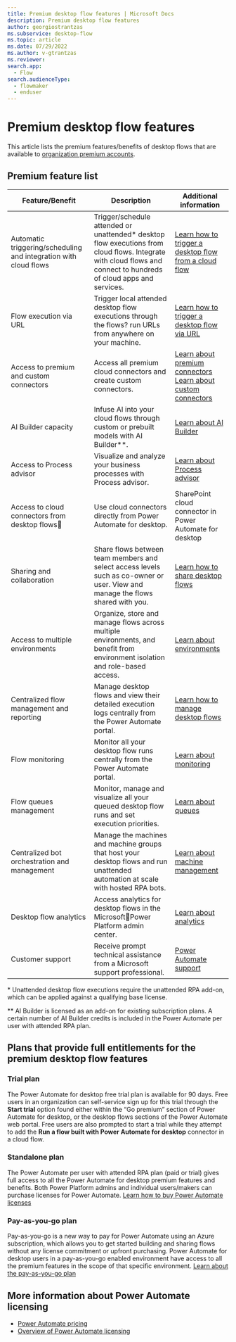 ```yaml
---
title: Premium desktop flow features | Microsoft Docs
description: Premium desktop flow features
author: georgiostrantzas
ms.subservice: desktop-flow
ms.topic: article
ms.date: 07/29/2022
ms.author: v-gtrantzas
ms.reviewer:
search.app: 
  - Flow
search.audienceType: 
  - flowmaker
  - enduser
---
```


# Premium desktop flow features

This article lists the premium features/benefits of desktop flows that are available to [organization premium accounts](getting-started-org.md). 

## Premium feature list 

|Feature/Benefit | Description|Additional information|
|----------------|------------|----------------------|
|Automatic triggering/scheduling and integration with cloud flows|Trigger/schedule attended or unattended* desktop flow executions from cloud flows. Integrate with cloud flows and connect to hundreds of cloud apps and services.|[Learn how to trigger a desktop flow from a cloud flow](link-pad-flow-portal.md)|
|Flow execution via URL|Trigger local attended desktop flow executions through the flows? run URLs from anywhere on your machine.|[Learn how to trigger a desktop flow via URL](run-pad-flow.md#run-desktop-flows-via-url)|
|Access to premium and custom connectors|Access all premium cloud connectors and create custom connectors.|[Learn about premium connectors](https://docs.microsoft.com/connectors/connector-reference/connector-reference-premium-connectors)<br>[Learn about custom connectors](https://docs.microsoft.com/connectors/custom-connectors)|
|AI Builder capacity|Infuse AI into your cloud flows through custom or prebuilt models with AI Builder**.|[Learn about AI Builder](https://docs.microsoft.com/ai-builder)|
|Access to Process advisor|Visualize and analyze your business processes with Process advisor.|[Learn about Process advisor](https://docs.microsoft.com/power-automate/process-advisor-overview)|
|Access to cloud connectors from desktop flows|Use cloud connectors directly from Power Automate for desktop.|SharePoint cloud connector in Power Automate for desktop|
|Sharing and collaboration|Share flows between team members and select access levels such as co-owner or user. View and manage the flows shared with you.|[Learn how to share desktop flows](manage.md#share-desktop-flows)|
|Access to multiple environments|Organize, store and manage flows across multiple environments, and benefit from environment isolation and role-based access.|[Learn about environments](https://docs.microsoft.com/power-platform/admin/environments-overview)|
|Centralized flow management and reporting|Manage desktop flows and view their detailed execution logs centrally from the Power Automate portal.|[Learn how to manage desktop flows](manage.md)|
|Flow monitoring|Monitor all your desktop flow runs centrally from the Power Automate portal.|[Learn about monitoring](monitor-desktop-flow-runs.md)|
|Flow queues management|Monitor, manage and visualize all your queued desktop flow runs and set execution priorities.|[Learn about queues](monitor-desktop-flow-queues.md)|
|Centralized bot orchestration and management|Manage the machines and machine groups that host your desktop flows and run unattended automation at scale with hosted RPA bots.|[Learn about machine management](manage-machines.md)|
|Desktop flow analytics|Access analytics for desktop flows in the MicrosoftPower Platform admin center.|[Learn about analytics](https://docs.microsoft.com/power-platform/admin/analytics-ui-flow)|
|Customer support|Receive prompt technical assistance from a Microsoft support professional.|[Power Automate support](https://flow.microsoft.com/support/)|

\* Unattended desktop flow executions require the unattended RPA add-on, which can be applied against a qualifying base license.  

** AI Builder is licensed as an add-on for existing subscription plans. A certain number of AI Builder credits is included in the Power Automate per user with attended RPA plan. 

## Plans that provide full entitlements for the premium desktop flow features 

### Trial plan 

The Power Automate for desktop free trial plan is available for 90 days. Free users in an organization can self-service sign up for this trial through the **Start trial** option found either within the “Go premium” section of Power Automate for desktop, or the desktop flows sections of the Power Automate web portal. Free users are also prompted to start a trial while they attempt to add the **Run a flow built with Power Automate for desktop** connector in a cloud flow. 

### Standalone plan 

The Power Automate per user with attended RPA plan (paid or trial) gives full access to all the Power Automate for desktop premium features and benefits. Both Power Platform admins and individual users/makers can purchase licenses for Power Automate. [Learn how to buy Power Automate licenses](https://docs.microsoft.com/power-platform/admin/power-automate-licensing/buy-licenses)

### Pay-as-you-go plan 

Pay-as-you-go is a new way to pay for Power Automate using an Azure subscription, which allows you to get started building and sharing flows without any license commitment or upfront purchasing. Power Automate for desktop users in a pay-as-you-go enabled environment have access to all the premium features in the scope of that specific environment. [Learn about the pay-as-you-go plan](https://docs.microsoft.com/power-platform/admin/pay-as-you-go-overview)

## More information about Power Automate licensing 

- [Power Automate pricing](https://powerautomate.microsoft.com/pricing/)
- [Overview of Power Automate licensing](https://docs.microsoft.com/power-platform/admin/power-automate-licensing/overview)
